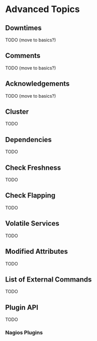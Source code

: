 # Advanced Topics

## Downtimes

TODO (move to basics?)

## Comments

TODO (move to basics?)

## Acknowledgements

TODO (move to basics?)

## Cluster

TODO

## Dependencies

TODO

## Check Freshness

TODO

## Check Flapping

TODO

## Volatile Services

TODO

## Modified Attributes

TODO

## List of External Commands

TODO

## Plugin API

TODO

### Nagios Plugins

